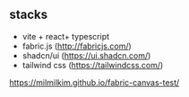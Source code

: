 ## stacks

- vite + react+ typescript 
- fabric.js (http://fabricjs.com/)
- shadcn/ui (https://ui.shadcn.com/)
- tailwind css (https://tailwindcss.com/)
  

https://milmilkim.github.io/fabric-canvas-test/